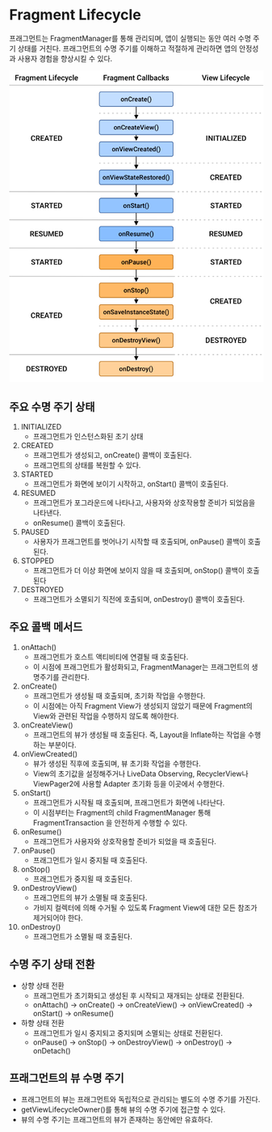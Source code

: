 # Fragment Lifecycle

프래그먼트는 FragmentManager를 통해 관리되며, 앱이 실행되는 동안 여러 수명 주기 상태를 거친다. 프래그먼트의 수명 주기를 이해하고 적절하게 관리하면 앱의 안정성과 사용자 경험을 향상시킬 수 있다.

![Untitled](/images/fragment-view-lifecycle.png)

## 주요 수명 주기 상태

1. INITIALIZED
    - 프래그먼트가 인스턴스화된 초기 상태
2. CREATED
    - 프래그먼트가 생성되고, onCreate() 콜백이 호출된다.
    - 프래그먼트의 상태를 복원할 수 있다.
3. STARTED
    - 프래그먼트가 화면에 보이기 시작하고, onStart() 콜백이 호출된다.
4. RESUMED
    - 프래그먼트가 포그라운드에 나타나고, 사용자와 상호작용할 준비가 되었음을 나타낸다.
    - onResume() 콜백이 호출된다.
5. PAUSED
    - 사용자가 프래그먼트를 벗어나기 시작할 때 호출되며, onPause() 콜백이 호출된다.
6. STOPPED
    - 프래그먼트가 더 이상 화면에 보이지 않을 때 호출되며, onStop() 콜백이 호출된다
7. DESTROYED
    - 프래그먼트가 소멸되기 직전에 호출되며, onDestroy() 콜백이 호출된다.

## 주요 콜백 메서드

1. onAttach()
    - 프래그먼트가 호스트 액티비티에 연결될 때 호출된다.
    - 이 시점에 프래그먼트가 활성화되고, FragmentManager는 프래그먼트의 생명주기를 관리한다.
2. onCreate()
    - 프래그먼트가 생성될 때 호출되며, 초기화 작업을 수행한다.
    - 이 시점에는 아직 Fragment View가 생성되지 않았기 때문에 Fragment의 View와 관련된 작업을 수행하지 않도록 해야한다.
3. onCreateView()
    - 프래그먼트의 뷰가 생성될 때 호출된다. 즉, Layout을 Inflate하는 작업을 수행하는 부분이다.
4. onViewCreated()
    - 뷰가 생성된 직후에 호출되며, 뷰 초기화 작업을 수행한다.
    - View의 초기값을 설정해주거나 LiveData Observing, RecyclerView나 ViewPager2에 사용할 Adapter 초기화 등을 이곳에서 수행한다.
5. onStart()
    - 프래그먼트가 시작될 때 호출되며, 프래그먼트가 화면에 나타난다.
    - 이 시점부터는 Fragment의 child FragmentManager 통해 FragmentTransaction 을 안전하게 수행할 수 있다.
6. onResume()
    - 프래그먼트가 사용자와 상호작용할 준비가 되었을 때 호출된다.
7. onPause()
    - 프래그먼트가 일시 중지될 때 호출된다.
8. onStop()
    - 프래그먼트가 중지욀 때 호출된다.
9. onDestroyView()
    - 프래그먼트의 뷰가 소멸될 때 호출된다.
    - 가비지 컬렉터에 의해 수거될 수 있도록 Fragment View에 대한 모든 참조가 제거되어야 한다.
10. onDestroy()
    - 프래그먼트가 소멸될  때 호출된다.

## 수명 주기 상태 전환

- 상향 상태 전환
    - 프래그먼트가 초기화되고 생성된 후 시작되고 재개되는 상태로 전환된다.
    - onAttach() -> onCreate() -> onCreateView() -> onViewCreated() -> onStart() -> onResume()
- 하향 상태 전환
    - 프래그먼트가 일시 중지되고 중지되며 소멸되는 상태로 전환된다.
    - onPause() -> onStop() -> onDestroyView() -> onDestroy() -> onDetach()

## 프래그먼트의 뷰 수명 주기

- 프래그먼트의 뷰는 프래그먼트와 독립적으로 관리되는 별도의 수명 주기를 가진다.
- getViewLifecycleOwner()를 통해 뷰의 수명 주기에 접근할 수 있다.
- 뷰의 수명 주기는 프래그먼트의 뷰가 존재하는 동안에만 유효하다.
